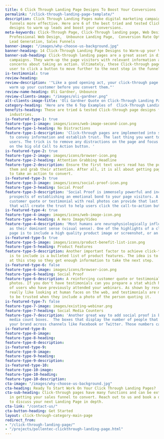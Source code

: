 ```yaml
---
title: 6 Click Through Landing Page Designs To Boost Your Conversions
permalink: "/click-through-landing-page-template/"
description: Click Through Landing Pages make digital marketing campaigns and online
  funnels more effective. Here are 6 of the best tried and tested Click-Through Page
  designs to warm up leads and boost your conversions.
meta-keywords: Click-Through Page, Click-Through landing page, Web Design Agency London,
  Professional Web Design,  Unbounce Landing Page,  Conversion Rate Optimization,
  Lead Generation, Sales Funnels
banner-image: "/images/why-choose-us-background.jpg"
banner-heading: 14 Click-Through Landing Page Designs to Warm-up your Visitors
banner-sub-heading: Click-through landing pages are a great asset in digital marketing
  campaigns. They warm-up the page visitors with relevant information and reduce user
  concerns about taking an action. Ultimately, these Click-through pages motivate
  user to click a button to move further to the next step in the funnel.
is-testimonial: true
review-heading: 
review-description: '"Like a good opening act, your click-through page''s job is to
  warm up your customer before you convert them."'
review-name-heading: Oli Gardner, Unbounce
review-clients-image: "/images/oli-gardner.png"
alt-clients-image-title: 'Oli Gardner Quote on Click-Through Landing Pages '
category-heading: 'Here are the 6 Top Examples of  Click-Through Landing Pages '
benefits-heading: These are tried & tested Click-through page designs for various
  industries.
is-featured-type-1: true
feature-type-1-image: images/icons/web-image-second-icon.png
feature-type-1-heading: No Distractions
feature-type-1-description: 'Click-through pages are implemented into sales funnels
  to convey information and establish trust. The last thing you want to do is to distract
  users. The trick is to remove any distractions on the page and focus users'' attention
  on the big old Call to Action button. '
is-featured-type-2: true
feature-type-2-image: images/icons/browser-icon.png
feature-type-2-heading: Attention Grabbing Headline
feature-type-2-description: Ensure the first text users read has the punch to attract
  them and grab their attention. After all, it is all about getting page visitors
  to take an action to convert.
is-featured-type-3: true
feature-type-3-image: images/icons/social-proof-icon.png
feature-type-3-heading: Social Proof
feature-type-3-description: 'Social Proof is immensely powerful and increases your
  prospects of establishing an emotional bond to your page visitors. A reinforcing
  customer quote or testimonial with real photos can provide that last piece of information
  that will create the trust to help users click the call-to-action button.  '
is-featured-type-4: true
feature-type-4-image: images/icons/web-image-icon.png
feature-type-4-heading: A Hero Image/Video
feature-type-4-description: 'Most humans are neurophysiologically influenced by sight
  as their dominant sense (visual sense). One of the highlights of a click-through
  page is to include a high quality product image or screenshot, or an embedded video. '
is-featured-type-5: true
feature-type-5-image: images/icons/product-benefit-list-icon.png
feature-type-5-heading: Product Features
feature-type-5-description: Another important factor to achieve click-through rates
  is to include is a bulleted list of product features. The idea is to nourish visitors
  at this step so they get enough information to take the next step.
is-featured-type-6: false
feature-type-6-image: images/icons/browser-icon.png
feature-type-6-heading: Social Proof
feature-type-6-description: A reinforcing customer quote or testimonial with real
  photos. If you don't have testimonials can you prepare a stat which has the numbers
  of users who have previously attended your webinars. As shown by research, people
  really like looking at human faces on the web, and testimonials are more likely
  to be trusted when they include a photo of the person quoting it.
is-featured-type-7: false
feature-type-7-image: images/existing-webinar.png
feature-type-7-heading: Social Media Counters
feature-type-7-description: 'Another great way to add social proof is by adding social
  media count boxes.  The boxes that display the number of people that have liked
  your brand across channels like Facebook or Twitter. Those numbers can’t be faked. '
is-featured-type-8: 
feature-type-8-image: 
feature-type-8-heading: 
feature-type-8-description: 
is-featured-type-9: 
feature-type-9-image: 
feature-type-9-heading: 
feature-type-9-description: 
is-featured-type-10: 
feature-type-10-image: 
feature-type-10-heading: 
feature-type-10-description: 
cta-image: "/images/why-choose-us-background.jpg"
cta-heading: Ready To Start Work On Your Click Through Landing Pages?
cta-sub-heading: Click-through pages have many functions and can be extremely useful
  in getting your sales funnel to convert. Reach out to us and book a discovery call
  to discuss your next Landing Page in depth.
cta-link: "/contact-us/"
cta-button-heading: Get Started
layout: click-through-category-main-page
redirect_from:
- "/click-through-landing-page/"
- "/projects/pollentec-clickthrough-landing-page.html"
---
```


